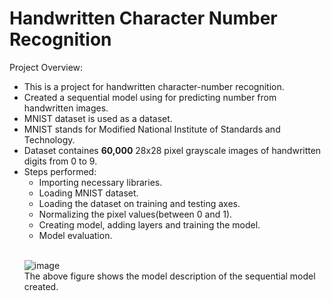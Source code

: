 # Handwritten Character Number Recognition
Project Overview:<br>
<ul>
  <li>This is a project for handwritten character-number recognition.</li>
  <li>Created a sequential model using for predicting number from handwritten images.</li>
  <li>MNIST dataset is used as a dataset.</li>
  <li>MNIST stands for Modified National Institute of Standards and Technology.</li>
  <li>Dataset containes <b>60,000</b> 28x28 pixel grayscale images of handwritten digits from 0 to 9.</li>
  <li>Steps performed:
    <ul>
      <li>Importing necessary libraries.</li>
      <li>Loading MNIST dataset.</li>
      <li>Loading the dataset on training and testing axes.</li>
      <li>Normalizing the pixel values(between 0 and 1).</li>
      <li>Creating model, adding layers and training the model.</li>
      <li>Model evaluation.</li>
    </ul></li>
    <br>

![image](https://user-images.githubusercontent.com/72664379/205631840-4cd8264a-ecca-4c5d-b958-5f264b3f553c.png)
<br>The above figure shows the model description of the sequential model created.<br>
 
